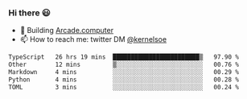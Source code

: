 ### Hi there 😃

- 🔨 Building [Arcade.computer](https://arcade.computer)
- 📫 How to reach me: twitter DM [@kernelsoe](https://twitter.com/kernelsoe)

<!--START_SECTION:waka-->

```txt
TypeScript   26 hrs 19 mins  ████████████████████████▒   97.90 %
Other        12 mins         ▒░░░░░░░░░░░░░░░░░░░░░░░░   00.76 %
Markdown     4 mins          ░░░░░░░░░░░░░░░░░░░░░░░░░   00.29 %
Python       4 mins          ░░░░░░░░░░░░░░░░░░░░░░░░░   00.28 %
TOML         3 mins          ░░░░░░░░░░░░░░░░░░░░░░░░░   00.24 %
```

<!--END_SECTION:waka-->

